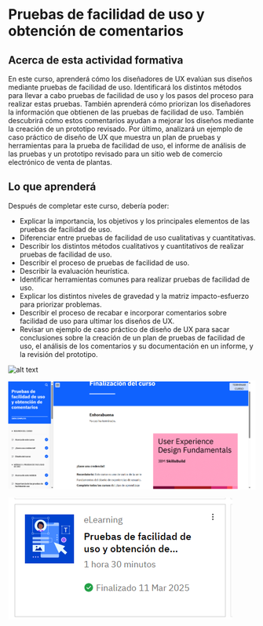 # Pruebas de facilidad de uso y obtención de comentarios

## Acerca de esta actividad formativa

En este curso, aprenderá cómo los diseñadores de UX evalúan sus diseños mediante pruebas de facilidad de uso. Identificará los distintos métodos para llevar a cabo pruebas de facilidad de uso y los pasos del proceso para realizar estas pruebas. También aprenderá cómo priorizan los diseñadores la información que obtienen de las pruebas de facilidad de uso. También descubrirá cómo estos comentarios ayudan a mejorar los diseños mediante la creación de un prototipo revisado. Por último, analizará un ejemplo de caso práctico de diseño de UX que muestra un plan de pruebas y herramientas para la prueba de facilidad de uso, el informe de análisis de las pruebas y un prototipo revisado para un sitio web de comercio electrónico de venta de plantas.

## Lo que aprenderá

Después de completar este curso, debería poder:

- Explicar la importancia, los objetivos y los principales elementos de las pruebas de facilidad de uso.
- Diferenciar entre pruebas de facilidad de uso cualitativas y cuantitativas.
- Describir los distintos métodos cualitativos y cuantitativos de realizar pruebas de facilidad de uso.
- Describir el proceso de pruebas de facilidad de uso.
- Describir la evaluación heurística.
- Identificar herramientas comunes para realizar pruebas de facilidad de uso.
- Explicar los distintos niveles de gravedad y la matriz impacto-esfuerzo para priorizar problemas.
- Describir el proceso de recabar e incorporar comentarios sobre facilidad de uso para ultimar los diseños de UX.
- Revisar un ejemplo de caso práctico de diseño de UX para sacar conclusiones sobre la creación de un plan de pruebas de facilidad de uso, el análisis de los comentarios y su documentación en un informe, y la revisión del prototipo.


![alt text](Imagenes/Modulo5Reseña.png)


![alt text](Imagenes/Modulo5Certificado.png)


![alt text](Imagenes/Modulo5Fin.png)